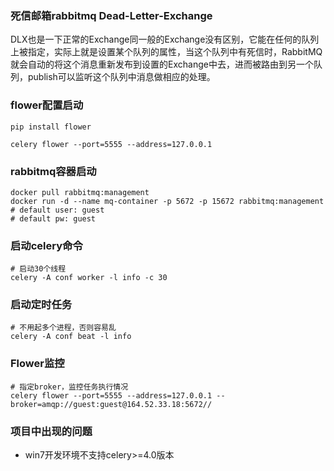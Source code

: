 ### 死信邮箱rabbitmq Dead-Letter-Exchange
DLX也是一下正常的Exchange同一般的Exchange没有区别，它能在任何的队列上被指定，实际上就是设置某个队列的属性，当这个队列中有死信时，RabbitMQ就会自动的将这个消息重新发布到设置的Exchange中去，进而被路由到另一个队列，publish可以监听这个队列中消息做相应的处理。

### flower配置启动
```
pip install flower
```
```
celery flower --port=5555 --address=127.0.0.1
```

### rabbitmq容器启动
```
docker pull rabbitmq:management
docker run -d --name mq-container -p 5672 -p 15672 rabbitmq:management
# default user: guest
# default pw: guest
```

### 启动celery命令
```
# 启动30个线程
celery -A conf worker -l info -c 30
```

### 启动定时任务
```
# 不用起多个进程，否则容易乱
celery -A conf beat -l info
```

### Flower监控
```
# 指定broker，监控任务执行情况
celery flower --port=5555 --address=127.0.0.1 --broker=amqp://guest:guest@164.52.33.18:5672//
```
### 项目中出现的问题
* win7开发环境不支持celery>=4.0版本
